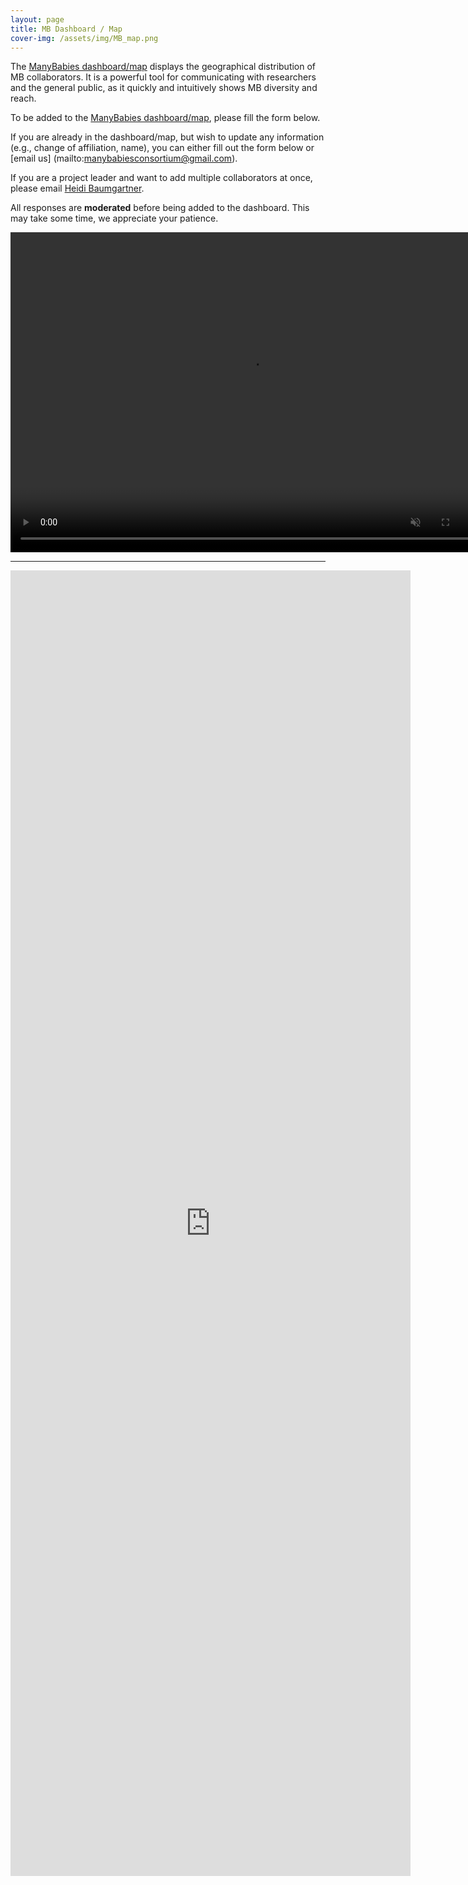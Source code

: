```yaml
---
layout: page
title: MB Dashboard / Map
cover-img: /assets/img/MB_map.png
---
```


<!--

-->

The [ManyBabies dashboard/map](https://manybabies.shinyapps.io/shiny_mb_map/) displays the geographical distribution of MB collaborators. It is a powerful tool for communicating with researchers and the general public, as it quickly and intuitively shows MB diversity and reach.

To be added to the [ManyBabies dashboard/map](https://manybabies.shinyapps.io/shiny_mb_map/), please fill the form below.

If you are already in the dashboard/map, but wish to update any information (e.g., change of affiliation, name), you can either fill out the form below or [email us] (mailto:manybabiesconsortium@gmail.com).

If you are a project leader and want to add multiple collaborators at once, please email [Heidi Baumgartner](mailto:heidib@stanford.edu).

All responses are **moderated** before being added to the dashboard. This may take some time, we appreciate your patience.


<video muted autoplay="autoplay" loop="loop" width="768" height="512">
  <source src="/assets/img/dashboard_overview.mp4" type="video/mp4">  
</video>

***
<iframe src="https://docs.google.com/forms/d/e/1FAIpQLSc8_SKJ0TD0MdRTNsf_f84olEc4MAxSFkA1BtAxDjX-OdlWuw/viewform?embedded=true" width="640" height="2089" frameborder="0" marginheight="0" marginwidth="0">Loading…</iframe>